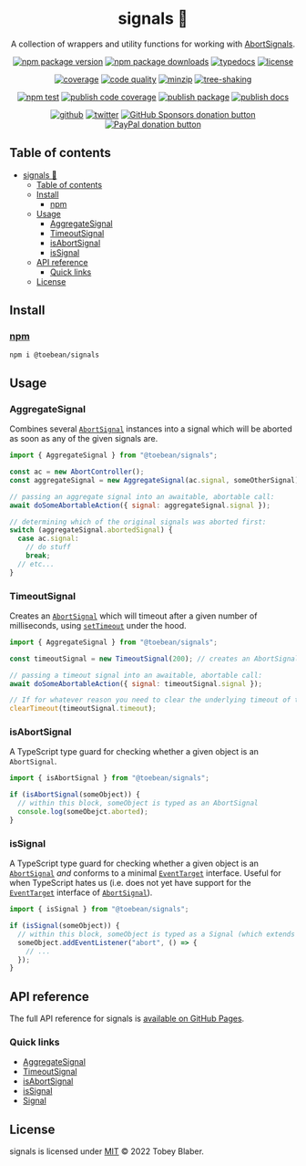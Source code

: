 <center>

# signals 🚥

A collection of wrappers and utility functions for working with [AbortSignals](https://developer.mozilla.org/en-US/docs/Web/API/AbortSignal).

[![npm package version](https://img.shields.io/npm/v/@toebean/signals.svg?logo=npm&label&labelColor=222&style=flat-square)](https://npmjs.org/package/@toebean/signals "View signals on npm") [![npm package downloads](https://img.shields.io/npm/dw/@toebean/signals.svg?logo=npm&labelColor=222&style=flat-square)](https://npmjs.org/package/@toebean/signals "View signals on npm") [![typedocs](https://img.shields.io/badge/docs-informational.svg?logo=typescript&labelColor=222&style=flat-square)](https://toebeann.github.io/signals "Read the documentation on Github Pages") [![license](https://img.shields.io/github/license/toebeann/signals.svg?logo=open-source-initiative&logoColor=3DA639&color=informational&labelColor=222&style=flat-square)](https://github.com/toebeann/signals/blob/main/LICENSE "View the license on GitHub")

[![coverage](https://img.shields.io/codecov/c/github/toebeann/signals.svg?logo=codecov&labelColor=222&style=flat-square)](https://codecov.io/gh/toebeann/signals "View code coverage on Codecov") [![code quality](https://img.shields.io/codefactor/grade/github/toebeann/signals.svg?logo=codefactor&labelColor=222&style=flat-square)](https://www.codefactor.io/repository/github/toebeann/signals "View code quality on CodeFactor") [![minzip](https://img.shields.io/bundlephobia/minzip/@toebean/signals.svg?labelColor=222&style=flat-square)](https://bundlephobia.com/package/@toebean/signals "View signals on Bundlephobia") [![tree-shaking](https://flat.badgen.net/bundlephobia/tree-shaking/@toebean/signals?labelColor=222)](https://bundlephobia.com/package/@toebean/signals "View signals on Bundlephobia")

[![npm test](https://img.shields.io/github/actions/workflow/status/toebeann/signals/npm-test.yml?branch=main&logo=github&logoColor=aaa&label=npm%20test&labelColor=222&style=flat-square)](https://github.com/toebeann/signals/actions/workflows/npm-test.yml "View npm test on GitHub Actions") [![publish code coverage](https://img.shields.io/github/actions/workflow/status/toebeann/signals/publish-code-coverage.yml?branch=main&logo=github&logoColor=aaa&label=publish%20code%20coverage&labelColor=222&style=flat-square)](https://github.com/toebeann/signals/actions/workflows/publish-code-coverage.yml "View publish code coverage on GitHub Actions") [![publish package](https://img.shields.io/github/actions/workflow/status/toebeann/signals/publish-package.yml?branch=main&logo=github&logoColor=aaa&label=publish%20package&labelColor=222&style=flat-square)](https://github.com/toebeann/signals/actions/workflows/publish-package.yml "View publish package on GitHub Actions") [![publish docs](https://img.shields.io/github/actions/workflow/status/toebeann/signals/publish-docs.yml?branch=main&logo=github&logoColor=aaa&label=publish%20docs&labelColor=222&style=flat-square)](https://github.com/toebeann/signals/actions/workflows/publish-docs.yml "View publish docs on GitHub Actions")

[![github](https://img.shields.io/badge/source-informational.svg?logo=github&labelColor=222&style=flat-square)](https://github.com/toebeann/signals "View signals on GitHub") [![twitter](https://img.shields.io/badge/follow-blue.svg?logo=twitter&label&labelColor=222&style=flat-square)](https://twitter.com/toebean__ "Follow @toebean__ on Twitter") [![GitHub Sponsors donation button](https://img.shields.io/badge/sponsor-e5b.svg?logo=github%20sponsors&labelColor=222&style=flat-square)](https://github.com/sponsors/toebeann "Sponsor signals on GitHub") [![PayPal donation button](https://img.shields.io/badge/donate-e5b.svg?logo=paypal&labelColor=222&style=flat-square)](https://paypal.me/tobeyblaber "Donate to signals with PayPal")

</center>

## Table of contents

- [signals 🚥](#signals-)
  - [Table of contents](#table-of-contents)
  - [Install](#install)
    - [npm](#npm)
  - [Usage](#usage)
    - [AggregateSignal](#aggregatesignal)
    - [TimeoutSignal](#timeoutsignal)
    - [isAbortSignal](#isabortsignal)
    - [isSignal](#issignal)
  - [API reference](#api-reference)
    - [Quick links](#quick-links)
  - [License](#license)

## Install

### [npm](https://www.npmjs.com/package/@toebean/signals "npm is a package manager for JavaScript")

```text
npm i @toebean/signals
```

## Usage

### AggregateSignal

Combines several [`AbortSignal`](https://developer.mozilla.org/en-US/docs/Web/API/AbortSignal) instances into a signal which will be aborted as soon as any of the given signals are.

```js
import { AggregateSignal } from "@toebean/signals";

const ac = new AbortController();
const aggregateSignal = new AggregateSignal(ac.signal, someOtherSignal);

// passing an aggregate signal into an awaitable, abortable call:
await doSomeAbortableAction({ signal: aggregateSignal.signal });

// determining which of the original signals was aborted first:
switch (aggregateSignal.abortedSignal) {
  case ac.signal:
    // do stuff
    break;
  // etc...
}
```

### TimeoutSignal

Creates an [`AbortSignal`](https://developer.mozilla.org/en-US/docs/Web/API/AbortSignal) which will timeout after a given number of milliseconds, using [`setTimeout`](https://developer.mozilla.org/en-US/docs/Web/API/setTimeout) under the hood.

```js
import { AggregateSignal } from "@toebean/signals";

const timeoutSignal = new TimeoutSignal(200); // creates an AbortSignal which will abort in 200ms

// passing a timeout signal into an awaitable, abortable call:
await doSomeAbortableAction({ signal: timeoutSignal.signal });

// If for whatever reason you need to clear the underlying timeout of the TimeoutSignal, you can:
clearTimeout(timeoutSignal.timeout);
```

### isAbortSignal

A TypeScript type guard for checking whether a given object is an `AbortSignal`.

```ts
import { isAbortSignal } from "@toebean/signals";

if (isAbortSignal(someObject)) {
  // within this block, someObject is typed as an AbortSignal
  console.log(someObejct.aborted);
}
```

### isSignal

A TypeScript type guard for checking whether a given object is an [`AbortSignal`](https://developer.mozilla.org/en-US/docs/Web/API/AbortSignal) _and_ conforms to a minimal [`EventTarget`](https://developer.mozilla.org/en-US/docs/Web/API/EventTarget) interface. Useful for when TypeScript hates us (i.e. does not yet have support for the [`EventTarget`](https://developer.mozilla.org/en-US/docs/Web/API/EventTarget) interface of [`AbortSignal`](https://developer.mozilla.org/en-US/docs/Web/API/AbortSignal)).

```ts
import { isSignal } from "@toebean/signals";

if (isSignal(someObject)) {
  // within this block, someObject is typed as a Signal (which extends AbortSignal)
  someObject.addEventListener("abort", () => {
    // ...
  });
}
```

## API reference

The full API reference for signals is [available on GitHub Pages](https://toebeann.github.io/signals).

### Quick links

- [AggregateSignal](https://toebeann.github.io/signals/stable/classes/AggregateSignal.html)
- [TimeoutSignal](https://toebeann.github.io/signals/stable/classes/TimeoutSignal.html)
- [isAbortSignal](https://toebeann.github.io/signals/stable/functions/isAbortSignal.html)
- [isSignal](https://toebeann.github.io/signals/stable/functions/isSignal.html)
- [Signal](https://toebeann.github.io/signals/stable/interfaces/Signal.html)

## License

signals is licensed under [MIT](https://github.com/toebeann/signals/blob/main/LICENSE) © 2022 Tobey Blaber.
